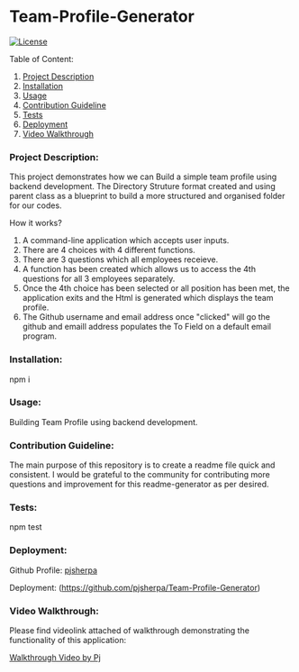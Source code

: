 # Team-Profile-Generator 
  [![License](https://img.shields.io/badge/license-mit-blue.svg)
      ](https://opensource.org/licenses/mit)
  
  Table of Content:
  1. [Project Description](#Project-Description)
  2. [Installation](#Installation)
  3. [Usage](#Usage)
  4. [Contribution Guideline](#Contribution-Guideline)
  5. [Tests](#Tests)
  6. [Deployment](#Deployment)
  7. [Video Walkthrough](#Video-Walkthrough)

### Project Description:

This project demonstrates how we can Build a simple team profile using backend development. The Directory Struture format created and using parent class as a blueprint to build a more structured and organised folder for our codes. 

How it works?
1. A command-line application which accepts user inputs.
2. There are 4 choices with 4 different functions.
3. There are 3 questions which all employees receieve. 
4. A function has been created which allows us to access the 4th questions for all 3 employees separately.
5. Once the 4th choice has been selected or all position has been met, the application exits and the Html is generated which displays the team profile.
6. The Github username and email address once "clicked" will go the github and emaill address populates the To Field on a default email program.


### Installation:
npm i

### Usage:

Building Team Profile using backend development.

### Contribution Guideline:

The main purpose of this repository is to create a readme file quick and consistent. I would be grateful to the community for contributing more questions and improvement for this readme-generator as per desired.

### Tests:

npm test

### Deployment:

Github Profile:
[pjsherpa](https://github.com/pjsherpa)

Deployment:
(https://github.com/pjsherpa/Team-Profile-Generator)

### Video Walkthrough:
Please find videolink attached of walkthrough demonstrating the functionality of this application:

[Walkthrough Video by Pj](https://drive.google.com/file/d/1VthKnmh9MawrV4sulcmF5GafUscgC4kH/view)

